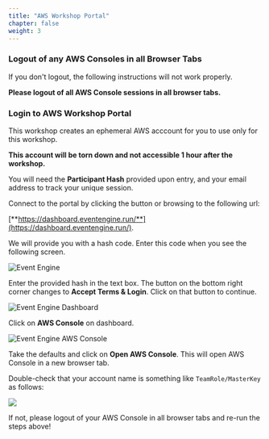 ```yaml
---
title: "AWS Workshop Portal"
chapter: false
weight: 3 
---
```


### Logout of any AWS Consoles in all Browser Tabs
If you don't logout, the following instructions will not work properly.

**Please logout of all AWS Console sessions in all browser tabs.**

### Login to AWS Workshop Portal

This workshop creates an ephemeral AWS acccount for you to use only for this workshop.  

**This account will be torn down and not accessible 1 hour after the workshop.**

You will need the **Participant Hash** provided upon entry, and your email address to track your unique session.

Connect to the portal by clicking the button or browsing to the following url:

[**https://dashboard.eventengine.run/**](https://dashboard.eventengine.run/).

We will provide you with a hash code.  Enter this code when you see the following screen.

![Event Engine](/images/event-engine-initial-screen.png)

Enter the provided hash in the text box. The button on the bottom right corner changes to **Accept Terms & Login**. Click on that button to continue.

![Event Engine Dashboard](/images/event-engine-dashboard.png)

Click on **AWS Console** on dashboard.

![Event Engine AWS Console](/images/event-engine-aws-console.png)

Take the defaults and click on **Open AWS Console**. This will open AWS Console in a new browser tab.

Double-check that your account name is something like `TeamRole/MasterKey` as follows:

![](/images/teamrole-masterkey.png)

If not, please logout of your AWS Console in all browser tabs and re-run the steps above!
